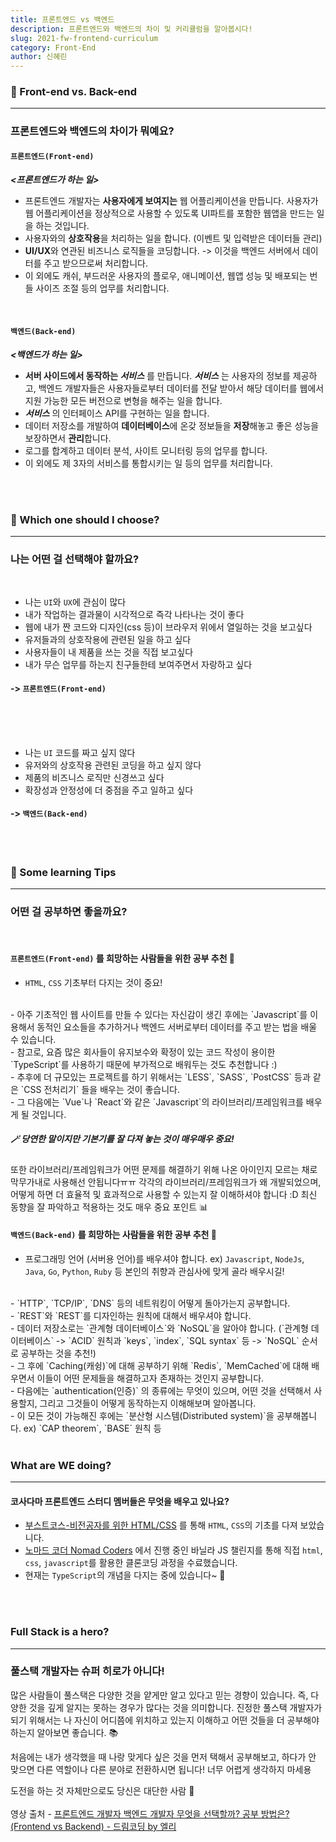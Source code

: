 ```yaml
---
title: 프론트엔드 vs 백엔드
description: 프론트엔드와 백엔드의 차이 및 커리큘럼을 알아봅시다!
slug: 2021-fw-frontend-curriculum
category: Front-End
author: 신혜린
---
```


### 📌 Front-end vs. Back-end

---
### 프론트엔드와 백엔드의 차이가 뭐예요?

#### `프론트엔드(Front-end)`

***<프론트엔드가 하는 일>***

- 프론트엔드 개발자는 **사용자에게 보여지는** 웹 어플리케이션을 만듭니다. 사용자가 웹 어플리케이션을 정상적으로 사용할 수 있도록 UI파트를 포함한 웹앱을 만드는 일을 하는 것입니다. 
- 사용자와의 **상호작용**을 처리하는 일을 합니다. (이벤트 및 입력받은 데이터들 관리)
- **UI/UX**와 연관된 비즈니스 로직들을 코딩합니다. -> 이것을 백엔드 서버에서 데이터를 주고 받으므로써 처리합니다.
- 이 외에도 캐쉬, 부드러운 사용자의 플로우, 애니메이션, 웹앱 성능 및 배포되는 번들 사이즈 조절 등의 업무를 처리합니다.  
<br/> 

#### `백엔드(Back-end)`

***<백엔드가 하는 일>***

- **서버 사이드에서 동작하는 ***서비스***** 를 만듭니다. ***서비스*** 는 사용자의 정보를 제공하고, 백엔드 개발자들은 사용자들로부터 데이터를 전달 받아서 해당 데이터를 웹에서 지원 가능한 모든 버전으로 변형을 해주는 일을 합니다.
- ***서비스*** 의 인터페이스 API를 구현하는 일을 합니다.
- 데이터 저장소를 개발하여 **데이터베이스**에 온갖 정보들을 **저장**해놓고 좋은 성능을 보장하면서 **관리**합니다.
- 로그를 합계하고 데이터 분석, 사이트 모니터링 등의 업무를 합니다.
- 이 외에도 제 3자의 서비스를 통합시키는 일 등의 업무를 처리합니다.
<br/> 
<br/> 

### 📌 Which one should I choose?

---
### 나는 어떤 걸 선택해야 할까요?
<br/>

- 나는 `UI`와 `UX`에 관심이 많다
- 내가 작업하는 결과물이 시각적으로 즉각 나타나는 것이 좋다
- 웹에 내가 짠 코드와 디자인(css 등)이 브라우저 위에서 열일하는 것을 보고싶다
- 유저들과의 상호작용에 관련된 일을 하고 싶다
- 사용자들이 내 제품을 쓰는 것을 직접 보고싶다
- 내가 무슨 업무를 하는지 친구들한테 보여주면서 자랑하고 싶다

#### -> `프론트엔드(Front-end)` 
<br/>
<br/>
<br/>

- 나는 `UI` 코드를 짜고 싶지 않다
- 유저와의 상호작용 관련된 코딩을 하고 싶지 않다
- 제품의 비즈니스 로직만 신경쓰고 싶다
- 확장성과 안정성에 더 중점을 주고 일하고 싶다

#### -> `백엔드(Back-end)`
<br/> 
<br/> 

### 📌 Some learning Tips 

---
### 어떤 걸 공부하면 좋을까요?
<br/>

#### `프론트엔드(Front-end)` 를 희망하는 사람들을 위한 공부 추천 📓
- `HTML`, `CSS` 기초부터 다지는 것이 중요!
<br/>
- 아주 기초적인 웹 사이트를 만들 수 있다는 자신감이 생긴 후에는 `Javascript`를 이용해서 동적인 요소들을 추가하거나 백엔드 서버로부터 데이터를 주고 받는 법을 배울 수 있습니다.
<br/>
- 참고로, 요즘 많은 회사들이 유지보수와 확정이 있는 코드 작성이 용이한 `TypeScript`를 사용하기 때문에 부가적으로 배워두는 것도 추천합니다 :)
<br/>
- 추후에 더 규모있는 프로젝트를 하기 위해서는 `LESS`, `SASS`, `PostCSS` 등과 같은 `CSS 전처리기` 들을 배우는 것이 좋습니다.
<br/>
- 그 다음에는 `Vue`나 `React`와 같은 `Javascript`의 라이브러리/프레임워크를 배우게 될 것입니다.

##### 🪄 당연한 말이지만 기본기를 잘 다져 놓는 것이 매우매우 중요! 
또한 라이브러리/프레임워크가 어떤 문제를 해결하기 위해 나온 아이인지 모르는 채로 막무가내로 사용해선 안됩니다ㅠㅠ
각각의 라이브러리/프레임워크가 왜 개발되었으며, 어떻게 하면 더 효율적 및 효과적으로 사용할 수 있는지 잘 이해하셔야 합니다 :D
최신 동향을 잘 파악하고 적용하는 것도 매우 중요 포인트 📊
<br/>

#### `백엔드(Back-end)` 를 희망하는 사람들을 위한 공부 추천 📓
- 프로그래밍 언어 (서버용 언어)를 배우셔야 합니다. ex) `Javascript`, `NodeJs`, `Java`, `Go`, `Python`, `Ruby` 등 본인의 취향과 관심사에 맞게 골라 배우시길!
<br/>
- `HTTP`, `TCP/IP`, `DNS` 등의 네트워킹이 어떻게 돌아가는지 공부합니다.
<br/>
- `REST`와 `REST`를 디자인하는 원칙에 대해서 배우셔야 합니다.
<br/>
- 데이터 저장소로는 `관계형 데이터베이스`와 `NoSQL`을 알아야 합니다. 
(`관계형 데이터베이스` -> `ACID` 원칙과 `keys`, `index`, `SQL syntax` 등 -> `NoSQL` 순서로 공부하는 것을 추천!)
<br/>
- 그 후에 `Caching(캐슁)`에 대해 공부하기 위해 `Redis`, `MemCached`에 대해 배우면서 이들이 어떤 문제들을 해결하고자 존재하는 것인지 공부합니다.
<br/>
- 다음에는 `authentication(인증)` 의 종류에는 무엇이 있으며, 어떤 것을 선택해서 사용할지, 그리고 그것들이 어떻게 동작하는지 이해해보며 알아봅니다.
<br/>
- 이 모든 것이 가능해진 후에는 `분산형 시스템(Distributed system)`을 공부해봅니다. ex) `CAP theorem`, `BASE` 원칙 등
<br/> 
<br/> 

### What are WE doing?

---
#### 코사다마 프론트엔드 스터디 멤버들은 무엇을 배우고 있나요?
- [부스트코스-비전공자를 위한 HTML/CSS](https://www.boostcourse.org/cs120/joinLectures/33586) 를 통해 `HTML`, `CSS`의 기초를 다져 보았습니다.
- [노마드 코더 Nomad Coders](https://nomadcoders.co/) 에서 진행 중인 바닐라 JS 챌린지를 통해 직접 `html`, `css`, `javascript`를 활용한 클론코딩 과정을 수료했습니다.
- 현재는 `TypeScript`의 개념을 다지는 중에 있습니다~ 📆


<br/> 
<br/> 

### Full Stack is a hero?

---
### 풀스택 개발자는 슈퍼 히로가 아니다! 

많은 사람들이 풀스택은 다양한 것을 얕게만 알고 있다고 믿는 경향이 있습니다.
즉, 다양한 것을 깊게 알지는 못하는 경우가 많다는 것을 의미합니다.
진정한 풀스택 개발자가 되기 위해서는 나 자신이 어디쯤에 위치하고 있는지 이해하고 어떤 것들을 더 공부해야 하는지 알아보면 좋습니다. 📚

처음에는 내가 생각했을 때 나랑 맞게다 싶은 것을 먼저 택해서 공부해보고, 하다가 안 맞으면 다른 역할이나 다른 분야로 전환하시면 됩니다! 너무 어렵게 생각하지 마세용

도전을 하는 것 자체만으로도 당신은 대단한 사람 💯
<br/>
<br/>
영상 출처 - [프론트엔드 개발자 백엔드 개발자 무엇을 선택할까? 공부 방법은? (Frontend vs Backend) - 드림코딩 by 엘리](https://youtu.be/-y9h5yl7egE)
